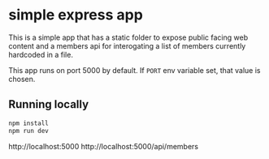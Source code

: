 # simple express app

This is a simple app that has a static folder to expose public facing web content and a members api for interogating a list of members currently hardcoded in a file.

This app runs on port 5000 by default. If `PORT` env variable set, that value is chosen.

## Running locally

```sh
npm install
npm run dev
```

http://localhost:5000
http://localhost:5000/api/members